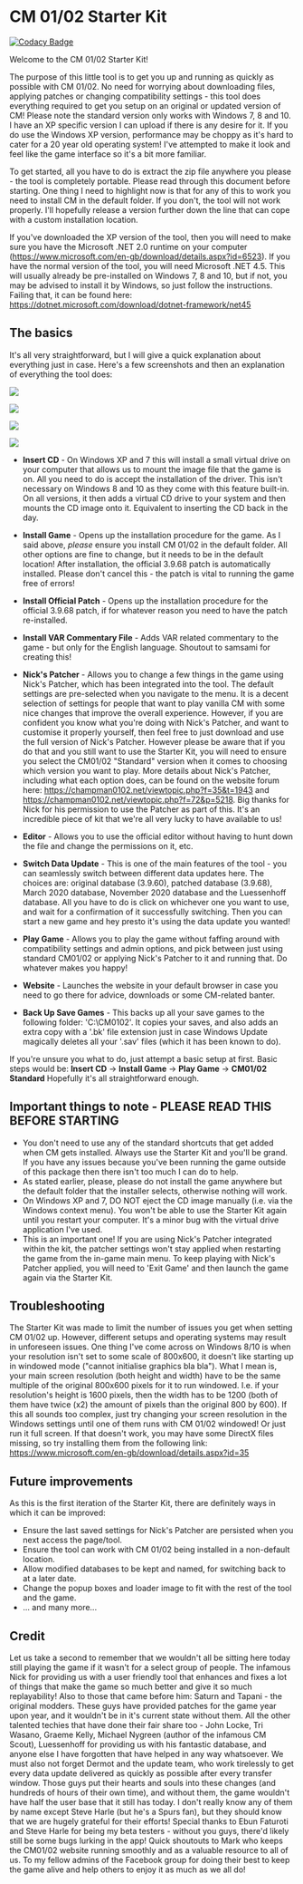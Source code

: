 # CM 01/02 Starter Kit

[![Codacy Badge](https://app.codacy.com/project/badge/Grade/02ba97d5f1664fe4af4accab27cd770f)](https://www.codacy.com/gh/JonBetts/CM0102-Starter-Kit/dashboard?utm_source=github.com&amp;utm_medium=referral&amp;utm_content=JonBetts/CM0102-Starter-Kit&amp;utm_campaign=Badge_Grade)

Welcome to the CM 01/02 Starter Kit!

The purpose of this little tool is to get you up and running as quickly as possible with CM 01/02. No need for worrying about downloading files, applying patches or changing compatibility settings - this tool does everything required to get you setup on an original or updated version of CM! Please note the standard version only works with Windows 7, 8 and 10. I have an XP specific version I can upload if there is any desire for it.
If you do use the Windows XP version, performance may be choppy as it's hard to cater for a 20 year old operating system! I've attempted to make it look and feel like the game interface so it's a bit more familiar.

To get started, all you have to do is extract the zip file anywhere you please - the tool is completely portable. Please read through this document before starting. One thing I need to highlight now is that for any of this to work you need to install CM in the default folder.
If you don't, the tool will not work properly. I'll hopefully release a version further down the line that can cope with a custom installation location.

If you've downloaded the XP version of the tool, then you will need to make sure you have the Microsoft .NET 2.0 runtime on your computer (https://www.microsoft.com/en-gb/download/details.aspx?id=6523).
If you have the normal version of the tool, you will need Microsoft .NET 4.5. This will usually already be pre-installed on Windows 7, 8 and 10, but if not, you may be advised to
install it by Windows, so just follow the instructions. Failing that, it can be found here: https://dotnet.microsoft.com/download/dotnet-framework/net45

## The basics

It's all very straightforward, but I will give a quick explanation about everything just in case. Here's a few screenshots and then an explanation of everything the tool does:

<p align="left"><img src="https://i.ibb.co/NrWspVh/Main-Menu.png"/></p>

<p align="left"><img src="https://i.ibb.co/28Zw20G/Nick-Patcher-Menu.png"/></p>

<p align="left"><img src="https://i.ibb.co/FVCHRmZ/Version-Menu.png"/></p>

<p align="left"><img src="https://i.ibb.co/rmPXHB1/Play-Menu.png"/></p>

-   **Insert CD** - On Windows XP and 7 this will install a small virtual drive on your computer that allows us to mount the image file that the game is on. All you need to do is accept the installation of the driver. This isn't necessary on Windows 8 and 10 as they come with this feature built-in. On all versions, it then adds a virtual CD drive to your system and then mounts the CD image onto it. Equivalent to inserting the CD back in the day.

-   **Install Game** - Opens up the installation procedure for the game. As I said above, _please_ ensure you install CM 01/02 in the default folder. All other options are fine to change, but it needs to be in the default location! After installation, the official 3.9.68 patch is automatically installed. Please don't cancel this - the patch is vital to running the game free of errors!

-   **Install Official Patch** - Opens up the installation procedure for the official 3.9.68 patch, if for whatever reason you need to have the patch re-installed.

-   **Install VAR Commentary File** - Adds VAR related commentary to the game - but only for the English language. Shoutout to samsami for creating this!

-   **Nick's Patcher** - Allows you to change a few things in the game using Nick's Patcher, which has been integrated into the tool. The default settings are pre-selected when you navigate to the menu. It is a decent selection of settings for people that want to play vanilla CM with some nice changes that improve the overall experience. However, if you are confident you know what you're doing with Nick's Patcher, and want to customise it properly yourself, then feel free to just download and use the full version of Nick's Patcher.
However please be aware that if you do that and you still want to use the Starter Kit, you will need to ensure you select the CM01/02 "Standard" version when it comes to choosing which version you want to play.
More details about Nick's Patcher, including what each option does, can be found on the website forum here: https://champman0102.net/viewtopic.php?f=35&t=1943 and https://champman0102.net/viewtopic.php?f=72&p=5218.
Big thanks for Nick for his permission to use the Patcher as part of this. It's an incredible piece of kit that we're all very lucky to have available to us!

-   **Editor** - Allows you to use the official editor without having to hunt down the file and change the permissions on it, etc.

-   **Switch Data Update** - This is one of the main features of the tool - you can seamlessly switch between different data updates here. The choices are: original database (3.9.60), patched database (3.9.68), March 2020 database, November 2020 database and the Luessenhoff database. All you have to do is click on whichever one you want to use, and wait for a confirmation of it successfully switching. Then you can start a new game and hey presto it's using the data update you wanted!

-   **Play Game** - Allows you to play the game without faffing around with compatibility settings and admin options, and pick between just using standard CM01/02 or applying Nick's Patcher to it and running that. Do whatever makes you happy!

-   **Website** - Launches the website in your default browser in case you need to go there for advice, downloads or some CM-related banter.

-   **Back Up Save Games** - This backs up all your save games to the following folder: 'C:\CM0102'. It copies your saves, and also adds an extra copy with a '.bk' file extension just in case Windows Update magically deletes all your '.sav' files (which it has been known to do).

If you're unsure you what to do, just attempt a basic setup at first. Basic steps would be: **Insert CD** -> **Install Game** -> **Play Game** -> **CM01/02 Standard**
Hopefully it's all straightforward enough.

## Important things to note - PLEASE READ THIS BEFORE STARTING

-   You don't need to use any of the standard shortcuts that get added when CM gets installed. Always use the Starter Kit and you'll be grand. If you have any issues because you've been running the game outside of this package then there isn't too much I can do to help.
-   As stated earlier, please, please do not install the game anywhere but the default folder that the installer selects, otherwise nothing will work.
-   On Windows XP and 7, DO NOT eject the CD image manually (i.e. via the Windows context menu). You won't be able to use the Starter Kit again until you restart your computer. It's a minor bug with the virtual drive application I've used.
-   This is an important one! If you are using Nick's Patcher integrated within the kit, the patcher settings won't stay applied when restarting the game from the in-game main menu. To keep playing with Nick's Patcher applied, you will need to 'Exit Game' and then launch the game again via the Starter Kit.

## Troubleshooting

The Starter Kit was made to limit the number of issues you get when setting CM 01/02 up. However, different setups and operating systems may result in unforeseen issues. One thing I've come across on Windows 8/10 is when your resolution isn't set to some scale of 800x600, it doesn't like starting up in windowed mode ("cannot initialise graphics bla bla"). What I mean is, your main screen resolution (both height and width) have to be the same multiple of the original 800x600 pixels for it to run windowed. I.e. if your resolution's height is 1600 pixels, then the width has to be 1200 (both of them have twice (x2) the amount of pixels than the original 800 by 600). If this all sounds too complex, just try changing your screen resolution in the Windows settings until one of them runs with CM 01/02 windowed! Or just run it full screen. If that doesn't work, you may have some DirectX files missing, so try installing them from the following link: https://www.microsoft.com/en-gb/download/details.aspx?id=35

## Future improvements

As this is the first iteration of the Starter Kit, there are definitely ways in which it can be improved:

-   Ensure the last saved settings for Nick's Patcher are persisted when you next access the page/tool.
-   Ensure the tool can work with CM 01/02 being installed in a non-default location.
-   Allow modified databases to be kept and named, for switching back to at a later date.
-   Change the popup boxes and loader image to fit with the rest of the tool and the game.
-   ... and many more...

## Credit

Let us take a second to remember that we wouldn't all be sitting here today still playing the game if it wasn't for a select group of people.
The infamous Nick for providing us with a user friendly tool that enhances and fixes a lot of things that make the game so much better and give it so much replayability! Also to those that came before him: Saturn and Tapani - the original modders. These guys have provided patches for the game year upon year, and it wouldn't be in it's current state without them.
All the other talented techies that have done their fair share too - John Locke, Tri Wasano, Graeme Kelly, Michael Nygreen (author of the infamous CM Scout), Luessenhoff for providing us with his fantastic database, and anyone else I have forgotten that have helped in any way whatsoever.
We must also not forget Dermot and the update team, who work tirelessly to get every data update delivered as quickly as possible after every transfer window.
Those guys put their hearts and souls into these changes (and hundreds of hours of their own time), and without them, the game wouldn't have half the user base that it still has today. I don't really know any of them by name except Steve Harle (but he's a Spurs fan), but they should know that we are hugely grateful for their efforts!
Special thanks to Ebun Faturoti and Steve Harle for being my beta testers - without you guys, there'd likely still be some bugs lurking in the app!
Quick shoutouts to Mark who keeps the CM01/02 website running smoothly and as a valuable resource to all of us. To my fellow admins of the Facebook group for doing their best to keep the game alive and help others to enjoy it as much as we all do!
